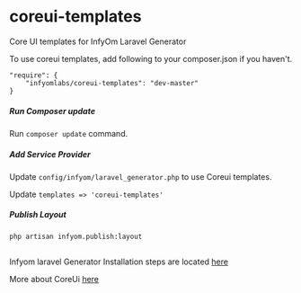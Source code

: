 # coreui-templates
Core UI templates for InfyOm Laravel Generator

To use coreui templates, add following to your composer.json if you haven't.

```
"require": {
    "infyomlabs/coreui-templates": "dev-master"
}
```

##### Run Composer update
Run `composer update` command.

##### Add Service Provider
Update `config/infyom/laravel_generator.php` to use Coreui templates.

Update `templates => 'coreui-templates'`

##### Publish Layout
`php artisan infyom.publish:layout`

##

Infyom laravel Generator Installation steps are located [here](http://labs.infyom.com/laravelgenerator/docs/master/installation)

More about CoreUi [here](https://coreui.io/docs/getting-started/introduction)
